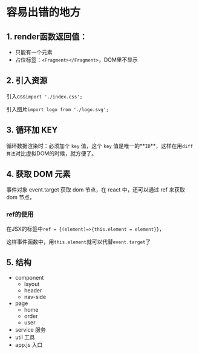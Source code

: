 # 容易出错的地方

## 1. render函数返回值：

- 只能有一个元素
- 占位标签：`<Fragment></Fragment>`，DOM里不显示

## 2. 引入资源

引入css`import './index.css';`

引入图片`import logo from './logo.svg';`

## 3. 循环加 KEY

循环数据渲染时：必须加个 `key` 值，这个 `key` 值是唯一的**`ID`**，这样在用`diff算法`对比虚拟DOM的时候，就方便了。

## 4. 获取 DOM 元素

事件对象 event.target 获取 dom 节点，在 react 中，还可以通过 ref 来获取 dom 节点，

### ref的使用

在JSX的标签中`ref = {(element)=>{this.element = element}}`，

这样事件函数中，用`this.element`就可以代替`event.target`了

## 5. 结构

- component
  - layout
  - header
  - nav-side
- page
  - home
  - order
  - user
- service 服务
- util 工具
- app.js 入口
